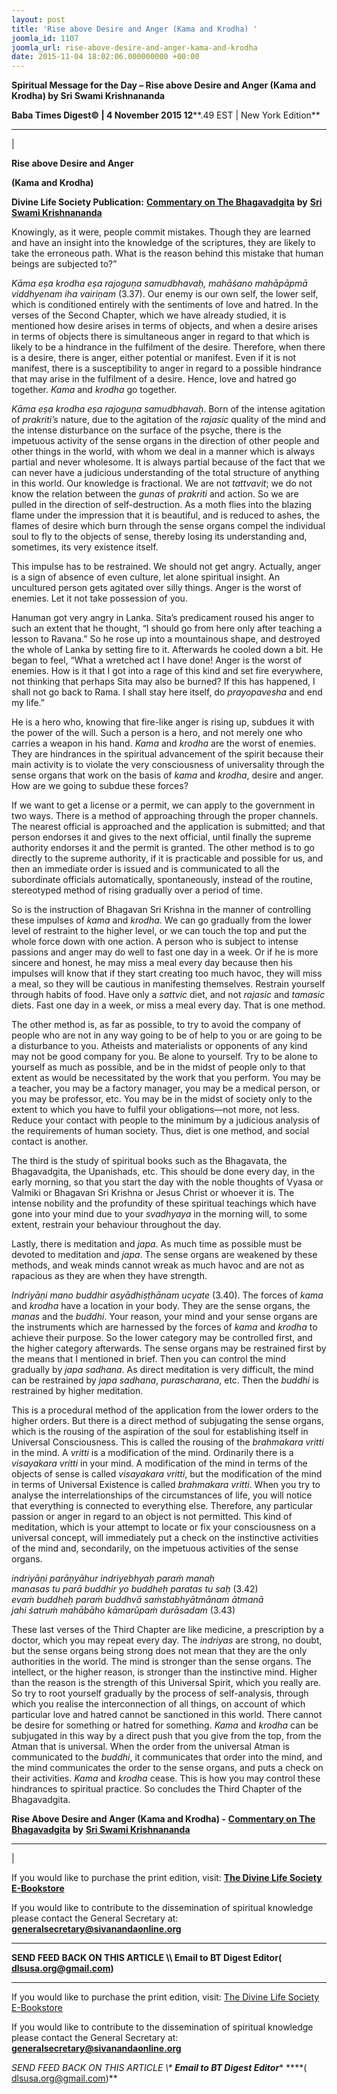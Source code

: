 ```yaml
---
layout: post
title: 'Rise above Desire and Anger (Kama and Krodha) '
joomla_id: 1107
joomla_url: rise-above-desire-and-anger-kama-and-krodha
date: 2015-11-04 18:02:06.000000000 +00:00
---
```

  

















































**Spiritual Message for the Day – Rise above Desire and Anger (Kama and Krodha) by Sri Swami Krishnananda**

 **Baba Times Digest© | 4 November 2015 12****.49 EST | New York Edition**

* * *

| 

**Rise above Desire and Anger**

**(Kama and Krodha)**

**Divine Life Society Publication:** [**Commentary on The Bhagavadgita**](http://www.swami-krishnananda.org/bgita/bgita_07.html) **by** [**Sri Swami Krishnananda**](http://www.dlshq.org/saints/krishnananda.htm)

Knowingly, as it were, people commit mistakes. Though they are learned and have an insight into the knowledge of the scriptures, they are likely to take the erroneous path. What is the reason behind this mistake that human beings are subjected to?”

_Kāma eṣa krodha eṣa rajoguṇa samudbhavaḥ, mahāśano mahāpāpmā viddhyenam iha vairiṇam_ (3.37). Our enemy is our own self, the lower self, which is conditioned entirely with the sentiments of love and hatred. In the verses of the Second Chapter, which we have already studied, it is mentioned how desire arises in terms of objects, and when a desire arises in terms of objects there is simultaneous anger in regard to that which is likely to be a hindrance in the fulfilment of the desire. Therefore, when there is a desire, there is anger, either potential or manifest. Even if it is not manifest, there is a susceptibility to anger in regard to a possible hindrance that may arise in the fulfilment of a desire. Hence, love and hatred go together. _Kama_ and _krodha_ go together.

_Kāma eṣa krodha eṣa rajoguṇa samudbhavaḥ_. Born of the intense agitation of _prakriti’s_ nature, due to the agitation of the _rajasic_ quality of the mind and the intense disturbance on the surface of the psyche, there is the impetuous activity of the sense organs in the direction of other people and other things in the world, with whom we deal in a manner which is always partial and never wholesome. It is always partial because of the fact that we can never have a judicious understanding of the total structure of anything in this world. Our knowledge is fractional. We are not _tattvavit_; we do not know the relation between the _gunas_ of _prakriti_ and action. So we are pulled in the direction of self-destruction. As a moth flies into the blazing flame under the impression that it is beautiful, and is reduced to ashes, the flames of desire which burn through the sense organs compel the individual soul to fly to the objects of sense, thereby losing its understanding and, sometimes, its very existence itself.

This impulse has to be restrained. We should not get angry. Actually, anger is a sign of absence of even culture, let alone spiritual insight. An uncultured person gets agitated over silly things. Anger is the worst of enemies. Let it not take possession of you.

Hanuman got very angry in Lanka. Sita’s predicament roused his anger to such an extent that he thought, “I should go from here only after teaching a lesson to Ravana.” So he rose up into a mountainous shape, and destroyed the whole of Lanka by setting fire to it. Afterwards he cooled down a bit. He began to feel, “What a wretched act I have done! Anger is the worst of enemies. How is it that I got into a rage of this kind and set fire everywhere, not thinking that perhaps Sita may also be burned? If this has happened, I shall not go back to Rama. I shall stay here itself, do _prayopavesha_ and end my life.”

He is a hero who, knowing that fire-like anger is rising up, subdues it with the power of the will. Such a person is a hero, and not merely one who carries a weapon in his hand. _Kama_ and _krodha_ are the worst of enemies. They are hindrances in the spiritual advancement of the spirit because their main activity is to violate the very consciousness of universality through the sense organs that work on the basis of _kama_ and _krodha_, desire and anger. How are we going to subdue these forces?

If we want to get a license or a permit, we can apply to the government in two ways. There is a method of approaching through the proper channels. The nearest official is approached and the application is submitted; and that person endorses it and gives to the next official, until finally the supreme authority endorses it and the permit is granted. The other method is to go directly to the supreme authority, if it is practicable and possible for us, and then an immediate order is issued and is communicated to all the subordinate officials automatically, spontaneously, instead of the routine, stereotyped method of rising gradually over a period of time.

So is the instruction of Bhagavan Sri Krishna in the manner of controlling these impulses of _kama_ and _krodha_. We can go gradually from the lower level of restraint to the higher level, or we can touch the top and put the whole force down with one action. A person who is subject to intense passions and anger may do well to fast one day in a week. Or if he is more sincere and honest, he may miss a meal every day because then his impulses will know that if they start creating too much havoc, they will miss a meal, so they will be cautious in manifesting themselves. Restrain yourself through habits of food. Have only a _sattvic_ diet, and not _rajasic_ and _tamasic_ diets. Fast one day in a week, or miss a meal every day. That is one method.

The other method is, as far as possible, to try to avoid the company of people who are not in any way going to be of help to you or are going to be a disturbance to you. Atheists and materialists or opponents of any kind may not be good company for you. Be alone to yourself. Try to be alone to yourself as much as possible, and be in the midst of people only to that extent as would be necessitated by the work that you perform. You may be a teacher, you may be a factory manager, you may be a medical person, or you may be professor, etc. You may be in the midst of society only to the extent to which you have to fulfil your obligations—not more, not less. Reduce your contact with people to the minimum by a judicious analysis of the requirements of human society. Thus, diet is one method, and social contact is another.

The third is the study of spiritual books such as the Bhagavata, the Bhagavadgita, the Upanishads, etc. This should be done every day, in the early morning, so that you start the day with the noble thoughts of Vyasa or Valmiki or Bhagavan Sri Krishna or Jesus Christ or whoever it is. The intense nobility and the profundity of these spiritual teachings which have gone into your mind due to your _svadhyaya_ in the morning will, to some extent, restrain your behaviour throughout the day.

Lastly, there is meditation and _japa_. As much time as possible must be devoted to meditation and _japa_. The sense organs are weakened by these methods, and weak minds cannot wreak as much havoc and are not as rapacious as they are when they have strength.

_Indriyāṇi mano buddhir asyādhiṣṭhānam ucyate_ (3.40). The forces of _kama_ and _krodha_ have a location in your body. They are the sense organs, the _manas_ and the _buddhi_. Your reason, your mind and your sense organs are the instruments which are harnessed by the forces of _kama_ and _krodha_ to achieve their purpose. So the lower category may be controlled first, and the higher category afterwards. The sense organs may be restrained first by the means that I mentioned in brief. Then you can control the mind gradually by _japa sadhana_. As direct meditation is very difficult, the mind can be restrained by _japa sadhana_, _purascharana_, etc. Then the _buddhi_ is restrained by higher meditation.

This is a procedural method of the application from the lower orders to the higher orders. But there is a direct method of subjugating the sense organs, which is the rousing of the aspiration of the soul for establishing itself in Universal Consciousness. This is called the rousing of the _brahmakara vritti_ in the mind. A _vritti_ is a modification of the mind. Ordinarily there is a _visayakara vritti_ in your mind. A modification of the mind in terms of the objects of sense is called _visayakara vritti_, but the modification of the mind in terms of Universal Existence is called _brahmakara vritti_. When you try to analyse the interrelationships of the circumstances of life, you will notice that everything is connected to everything else. Therefore, any particular passion or anger in regard to an object is not permitted. This kind of meditation, which is your attempt to locate or fix your consciousness on a universal concept, will immediately put a check on the instinctive activities of the mind and, secondarily, on the impetuous activities of the sense organs.

_indriyāṇi parāṇyāhur indriyebhyaḥ paraṁ manaḥ_  
 _manasas tu parā buddhir yo buddheḥ paratas tu saḥ_ (3.42)  
 _evaṁ buddheḥ paraṁ buddhvā saṁstabhyātmānam ātmanā_  
 _jahi śatruṁ mahābāho kāmarūpaṁ durāsadam_ (3.43)

These last verses of the Third Chapter are like medicine, a prescription by a doctor, which you may repeat every day. The _indriyas_ are strong, no doubt, but the sense organs being strong does not mean that they are the only authorities in the world. The mind is stronger than the sense organs. The intellect, or the higher reason, is stronger than the instinctive mind. Higher than the reason is the strength of this Universal Spirit, which you really are. So try to root yourself gradually by the process of self-analysis, through which you realise the interconnection of all things, on account of which particular love and hatred cannot be sanctioned in this world. There cannot be desire for something or hatred for something. _Kama_ and _krodha_ can be subjugated in this way by a direct push that you give from the top, from the Atman that is universal. When the order from the universal Atman is communicated to the _buddhi_, it communicates that order into the mind, and the mind communicates the order to the sense organs, and puts a check on their activities. _Kama_ and _krodha_ cease. This is how you may control these hindrances to spiritual practice. So concludes the Third Chapter of the Bhagavadgita.



**Rise Above Desire and Anger (Kama and Krodha) -** [**Commentary on The Bhagavadgita**](http://www.swami-krishnananda.org/bgita/bgita_07.html) **by** [**Sri Swami Krishnananda**](http://www.dlshq.org/saints/krishnananda.htm)

****  
 |



If you would like to purchase the print edition, visit: **[The Divine Life Society E-Bookstore](http://www.dlshq.org/download/download.htm)**

If you would like to contribute to the dissemination of spiritual knowledge please contact the General Secretary at: [](mailto:%20%3Cscript%20type=%27text/javascript%27%3E%20%3C%21--%20var%20prefix%20=%20%27ma%27%20+%20%27il%27%20+%20%27to%27;%20var%20path%20=%20%27hr%27%20+%20%27ef%27%20+%20%27=%27;%20var%20addy57016%20=%20%27generalsecretary%27%20+%20%27@%27;%20addy57016%20=%20addy57016%20+%20%27sivanandaonline%27%20+%20%27.%27%20+%20%27org%27;%20document.write%28%27%3Ca%20%27%20+%20path%20+%20%27%5C%27%27%20+%20prefix%20+%20%27:%27%20+%20addy57016%20+%20%27%5C%27%3E%27%29;%20document.write%28addy57016%29;%20document.write%28%27%3C%5C/a%3E%27%29;%20//--%3E%5Cn%20%3C/script%3E%3Cscript%20type=%27text/javascript%27%3E%20%3C%21--%20document.write%28%27%3Cspan%20style=%5C%27display:%20none;%5C%27%3E%27%29;%20//--%3E%20%3C/script%3EThis%20email%20address%20is%20being%20protected%20from%20spambots.%20You%20need%20JavaScript%20enabled%20to%20view%20it.%20%3Cscript%20type=%27text/javascript%27%3E%20%3C%21--%20document.write%28%27%3C/%27%29;%20document.write%28%27span%3E%27%29;%20//--%3E%20%3C/script%3E?subject=Contribution%20to%20Dissemination%20of%20Spiritual%20Knowledge) **generalsecretary@sivanandaonline.org**

****

**SEND FEED BACK ON THIS ARTICLE \\\ Email to BT Digest Editor[](mailto:%20%3Cscript%20type=%27text/javascript%27%3E%20%3C%21--%20var%20prefix%20=%20%27ma%27%20+%20%27il%27%20+%20%27to%27;%20var%20path%20=%20%27hr%27%20+%20%27ef%27%20+%20%27=%27;%20var%20addy72654%20=%20%27dlsusa.org%27%20+%20%27@%27;%20addy72654%20=%20addy72654%20+%20%27gmail%27%20+%20%27.%27%20+%20%27com%27;%20document.write%28%27%3Ca%20%27%20+%20path%20+%20%27%5C%27%27%20+%20prefix%20+%20%27:%27%20+%20addy72654%20+%20%27%5C%27%3E%27%29;%20document.write%28addy72654%29;%20document.write%28%27%3C%5C/a%3E%27%29;%20//--%3E%5Cn%20%3C/script%3E%3Cscript%20type=%27text/javascript%27%3E%20%3C%21--%20document.write%28%27%3Cspan%20style=%5C%27display:%20none;%5C%27%3E%27%29;%20//--%3E%20%3C/script%3EThis%20email%20address%20is%20being%20protected%20from%20spambots.%20You%20need%20JavaScript%20enabled%20to%20view%20it.%20%3Cscript%20type=%27text/javascript%27%3E%20%3C%21--%20document.write%28%27%3C/%27%29;%20document.write%28%27span%3E%27%29;%20//--%3E%20%3C/script%3E?subject=DLS%20Posts)( [dlsusa.org@gmail.com](mailto:dlsusa.org@gmail.com))**



* * *



  

If you would like to purchase the print edition, visit: [The Divine Life Society E-Bookstore](http://www.dlshq.org/download/download.htm)

If you would like to contribute to the dissemination of spiritual knowledge please contact the General Secretary at: **[generalsecretary@sivanandaonline.org](mailto:generalsecretary@sivanandaonline.org)**

**SEND FEED BACK ON THIS ARTICLE \\\**  **Email to BT Digest Editor**** [](mailto:%20%3Cscript%20type=%27text/javascript%27%3E%20%3C%21--%20var%20prefix%20=%20%27ma%27%20+%20%27il%27%20+%20%27to%27;%20var%20path%20=%20%27hr%27%20+%20%27ef%27%20+%20%27=%27;%20var%20addy72654%20=%20%27dlsusa.org%27%20+%20%27@%27;%20addy72654%20=%20addy72654%20+%20%27gmail%27%20+%20%27.%27%20+%20%27com%27;%20document.write%28%27%3Ca%20%27%20+%20path%20+%20%27%5C%27%27%20+%20prefix%20+%20%27:%27%20+%20addy72654%20+%20%27%5C%27%3E%27%29;%20document.write%28addy72654%29;%20document.write%28%27%3C%5C/a%3E%27%29;%20//--%3E%5Cn%20%3C/script%3E%3Cscript%20type=%27text/javascript%27%3E%20%3C%21--%20document.write%28%27%3Cspan%20style=%5C%27display:%20none;%5C%27%3E%27%29;%20//--%3E%20%3C/script%3EThis%20email%20address%20is%20being%20protected%20from%20spambots.%20You%20need%20JavaScript%20enabled%20to%20view%20it.%20%3Cscript%20type=%27text/javascript%27%3E%20%3C%21--%20document.write%28%27%3C/%27%29;%20document.write%28%27span%3E%27%29;%20//--%3E%20%3C/script%3E?subject=DLS%20Posts)****( [dlsusa.org@gmail.com](mailto:dlsusa.org@gmail.com))**  
